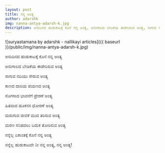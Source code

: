 ```yaml
---
layout: post
title: ನನ್ನ ಅಂತ್ಯ
author: adarshk
img: nanna-antya-adarsh-k.jpg
description: ಅನುದಿನದ ಹುಡುಕಾಟಕ್ಕೆ ಕೊನೆ ನನ್ನ ಅಂತ್ಯ, ಅನುಗಾಲದ ಬೇಡಿಕೆಯ ಈಡೇರಿಸುವ ಅಂತ್ಯ, ಸಾಗುವ ನದಿಯು ಸೇರುವ ಅಂತ್ಯ. . .
---
```


![suryastamana by adarshk - nallikayi articles]({{ baseurl }}/public/img/nanna-antya-adarsh-k.jpg)


<i class="fa fa-quote-left fa fa-pull-left fa-border"></i>ಅನುದಿನದ ಹುಡುಕಾಟಕ್ಕೆ ಕೊನೆ ನನ್ನ ಅಂತ್ಯ

ಅನುಗಾಲದ ಬೇಡಿಕೆಯ ಈಡೇರಿಸುವ ಅಂತ್ಯ

ಸಾಗುವ ನದಿಯು ಸೇರುವ ಅಂತ್ಯ

ಕಾಣದ ದಾರಿಯ ಪಯಣದ ಅಂತ್ಯ

ಸೊಗಸಾದ ಭಾವನೆಗೆ ಪ್ರೇರಣೆ ಅಂತ್ಯ

ಹಿತವಾದ ಹೂಕನಸ ಧೋರಣೆ ಅಂತ್ಯ

ಮರುಗುವ ಜೀವಕೆ ಮುದ ತರಿಸುವ ಅಂತ್ಯ

ಮರಣ ಸನಿಹದಲು ಬದುಕ ತೋರಿಸುವ ಅಂತ್ಯ

ನನ್ನೆಲ್ಲ ಏಕಾಂತಕ್ಕೆ ಕೊನೆ ನನ್ನ ಅಂತ್ಯ

ನನ್ನೆಲ್ಲ ಹುಡುಕಾಟವೇ ನೀ ನನ್ನ ಅಂತ್ಯ, ನನ್ನ ಅಂತ್ಯ!